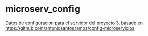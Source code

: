 # microserv_config

Datos de configuracion para el servidor del proyecto 3, basado en https://github.com/antoniosantosramos/config-microservicios
